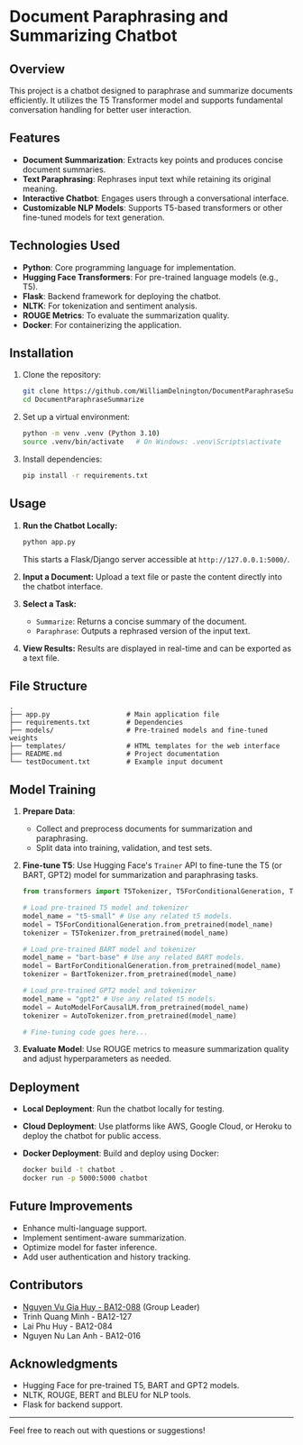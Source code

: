 # Document Paraphrasing and Summarizing Chatbot

## Overview

This project is a chatbot designed to paraphrase and summarize documents efficiently. It utilizes the T5 Transformer model and supports fundamental conversation handling for better user interaction.

## Features

- **Document Summarization**: Extracts key points and produces concise document summaries.
- **Text Paraphrasing**: Rephrases input text while retaining its original meaning.
- **Interactive Chatbot**: Engages users through a conversational interface.
- **Customizable NLP Models**: Supports T5-based transformers or other fine-tuned models for text generation.

## Technologies Used

- **Python**: Core programming language for implementation.
- **Hugging Face Transformers**: For pre-trained language models (e.g., T5).
- **Flask**: Backend framework for deploying the chatbot.
- **NLTK**: For tokenization and sentiment analysis.
- **ROUGE Metrics**: To evaluate the summarization quality.
- **Docker**: For containerizing the application.

## Installation

1. Clone the repository:
   ```bash
   git clone https://github.com/WilliamDelnington/DocumentParaphraseSummarize.git
   cd DocumentParaphraseSummarize
   ```
2. Set up a virtual environment:
   ```bash
   python -m venv .venv (Python 3.10)
   source .venv/bin/activate   # On Windows: .venv\Scripts\activate
   ```
3. Install dependencies:
   ```bash
   pip install -r requirements.txt
   ```

## Usage

1. **Run the Chatbot Locally:**

   ```bash
   python app.py
   ```

   This starts a Flask/Django server accessible at `http://127.0.0.1:5000/`.

2. **Input a Document:** Upload a text file or paste the content directly into the chatbot interface.

3. **Select a Task:**

   - `Summarize`: Returns a concise summary of the document.
   - `Paraphrase`: Outputs a rephrased version of the input text.

4. **View Results:** Results are displayed in real-time and can be exported as a text file.

## File Structure

```
.
├── app.py                   # Main application file
├── requirements.txt         # Dependencies
├── models/                  # Pre-trained models and fine-tuned weights
├── templates/               # HTML templates for the web interface
├── README.md                # Project documentation
└── testDocument.txt         # Example input document
```

## Model Training

1. **Prepare Data**:

   - Collect and preprocess documents for summarization and paraphrasing.
   - Split data into training, validation, and test sets.

2. **Fine-tune T5**: Use Hugging Face's `Trainer` API to fine-tune the T5 (or BART, GPT2) model for summarization and paraphrasing tasks.

   ```python
   from transformers import T5Tokenizer, T5ForConditionalGeneration, Trainer, TrainingArguments, BartTokenizer, BartForConditionalGeneration, AutoTokenizer, AutoModelForCausalLM

   # Load pre-trained T5 model and tokenizer
   model_name = "t5-small" # Use any related t5 models.
   model = T5ForConditionalGeneration.from_pretrained(model_name)
   tokenizer = T5Tokenizer.from_pretrained(model_name)

   # Load pre-trained BART model and tokenizer
   model_name = "bart-base" # Use any related BART models.
   model = BartForConditionalGeneration.from_pretrained(model_name)
   tokenizer = BartTokenizer.from_pretrained(model_name)

   # Load pre-trained GPT2 model and tokenizer
   model_name = "gpt2" # Use any related t5 models.
   model = AutoModelForCausalLM.from_pretrained(model_name)
   tokenizer = AutoTokenizer.from_pretrained(model_name)

   # Fine-tuning code goes here...
   ```

3. **Evaluate Model**: Use ROUGE metrics to measure summarization quality and adjust hyperparameters as needed.

## Deployment

- **Local Deployment**: Run the chatbot locally for testing.

- **Cloud Deployment**: Use platforms like AWS, Google Cloud, or Heroku to deploy the chatbot for public access.

- **Docker Deployment**: Build and deploy using Docker:

  ```bash
  docker build -t chatbot .
  docker run -p 5000:5000 chatbot
  ```

## Future Improvements

- Enhance multi-language support.
- Implement sentiment-aware summarization.
- Optimize model for faster inference.
- Add user authentication and history tracking.

## Contributors

- [Nguyen Vu Gia Huy - BA12-088](https://github.com/WilliamDelnington) (Group Leader)
- Trinh Quang Minh - BA12-127
- Lai Phu Huy - BA12-084
- Nguyen Nu Lan Anh - BA12-016

## Acknowledgments

- Hugging Face for pre-trained T5, BART and GPT2 models.
- NLTK, ROUGE, BERT and BLEU for NLP tools.
- Flask for backend support.

---

Feel free to reach out with questions or suggestions!

